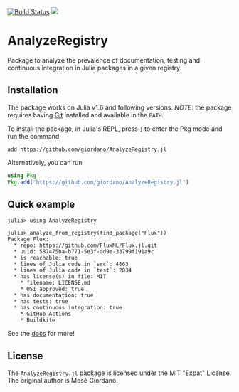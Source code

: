 [![Build Status](https://github.com/giordano/AnalyzeRegistry.jl/workflows/CI/badge.svg)](https://github.com/giordano/AnalyzeRegistry.jl/actions?query=workflow%3ACI)
[![](https://img.shields.io/badge/docs-dev-blue.svg)](https://giordano.github.io/AnalyzeRegistry.jl/dev/)

# AnalyzeRegistry

Package to analyze the prevalence of documentation, testing and continuous
integration in Julia packages in a given registry.

## Installation

The package works on Julia v1.6 and following versions.  *NOTE*: the package
requires having [Git](https://git-scm.com/) installed and available in the
`PATH`.

To install the package, in Julia's REPL, press `]` to enter the Pkg mode and run
the command

```
add https://github.com/giordano/AnalyzeRegistry.jl
```

Alternatively, you can run

```julia
using Pkg
Pkg.add("https://github.com/giordano/AnalyzeRegistry.jl")
```

## Quick example

```jldoctest
julia> using AnalyzeRegistry

julia> analyze_from_registry(find_package("Flux"))
Package Flux:
  * repo: https://github.com/FluxML/Flux.jl.git
  * uuid: 587475ba-b771-5e3f-ad9e-33799f191a9c
  * is reachable: true
  * lines of Julia code in `src`: 4863
  * lines of Julia code in `test`: 2034
  * has license(s) in file: MIT
    * filename: LICENSE.md
    * OSI approved: true
  * has documentation: true
  * has tests: true
  * has continuous integration: true
    * GitHub Actions
    * Buildkite

```

See the [docs](https://giordano.github.io/AnalyzeRegistry.jl/dev/) for more!

## License

The `AnalyzeRegistry.jl` package is licensed under the MIT "Expat" License.  The
original author is Mosè Giordano.
